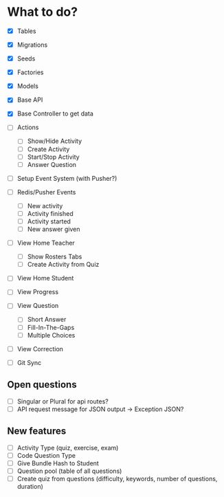 # What to do?

- [x] Tables
- [x] Migrations
- [x] Seeds
- [x] Factories  
- [x] Models 
- [x] Base API
- [x] Base Controller to get data
- [ ] Actions
  - [ ] Show/Hide Activity
  - [ ] Create Activity
  - [ ] Start/Stop Activity
  - [ ] Answer Question
- [ ] Setup Event System (with Pusher?)
- [ ] Redis/Pusher Events
  - [ ] New activity
  - [ ] Activity finished
  - [ ] Activity started
  - [ ] New answer given
- [ ] View Home Teacher
  - [ ] Show Rosters Tabs
  - [ ] Create Activity from Quiz
- [ ] View Home Student
- [ ] View Progress
- [ ] View Question
  - [ ] Short Answer
  - [ ] Fill-In-The-Gaps
  - [ ] Multiple Choices
- [ ] View Correction

- [ ] Git Sync

## Open questions

- [ ] Singular or Plural for api routes?
- [ ] API request message for JSON output -> Exception JSON?

## New features

- [ ] Activity Type (quiz, exercise, exam)
- [ ] Code Question Type
- [ ] Give Bundle Hash to Student
- [ ] Question pool (table of all questions)
- [ ] Create quiz from questions (difficulty, keywords, number of questions, duration)
